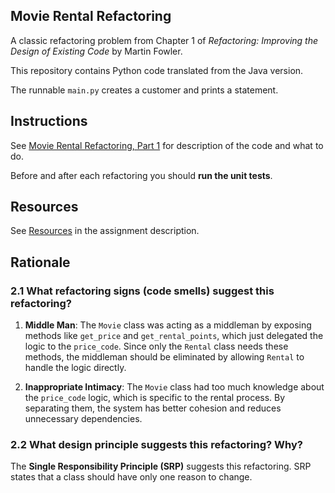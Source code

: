 ## Movie Rental Refactoring

A classic refactoring problem from Chapter 1 of
_Refactoring: Improving the Design of Existing Code_ by Martin Fowler.  

This repository contains Python code translated from the Java version.

The runnable `main.py` creates a customer and prints a statement.


## Instructions

See [Movie Rental Refactoring, Part 1](https://cpske.github.io/ISP/assignment/movierental/movierental-part1) for description of the code and what to do.

Before and after each refactoring you should **run the unit tests**.

## Resources

See [Resources](https://cpske.github.io/ISP/assignment/movierental/movierental-part1#resources) in the assignment description.


## Rationale

### 2.1 What refactoring signs (code smells) suggest this refactoring?

1. **Middle Man**: The `Movie` class was acting as a middleman by exposing methods like `get_price` and `get_rental_points`, which just delegated the logic to the `price_code`. Since only the `Rental` class needs these methods, the middleman should be eliminated by allowing `Rental` to handle the logic directly.

2. **Inappropriate Intimacy**: The `Movie` class had too much knowledge about the `price_code` logic, which is specific to the rental process. By separating them, the system has better cohesion and reduces unnecessary dependencies.

### 2.2 What design principle suggests this refactoring? Why?

The **Single Responsibility Principle (SRP)** suggests this refactoring. SRP states that a class should have only one reason to change.
